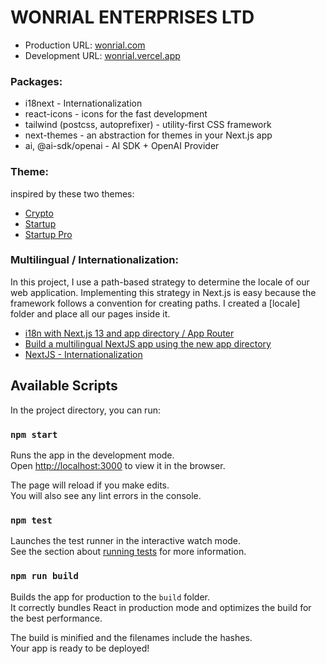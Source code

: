 # WONRIAL ENTERPRISES LTD

- Production URL: [wonrial.com](https://wonrial.com)
- Development URL: [wonrial.vercel.app](https://wonrial.vercel.app)

### Packages:

- i18next - Internationalization
- react-icons - icons for the fast development
- tailwind (postcss, autoprefixer) - utility-first CSS framework
- next-themes - an abstraction for themes in your Next.js app
- ai, @ai-sdk/openai - AI SDK + OpenAI Provider

### Theme:
inspired by these two themes:
- [Crypto](https://uideck.com/templates/crypto-tailwind/)
- [Startup](https://nextjstemplates.com/templates/startup)
- [Startup Pro](https://nextjstemplates.com/templates/saas-starter-startup)

### Multilingual / Internationalization:

In this project, I use a path-based strategy to determine the locale of our web application. Implementing this strategy in Next.js is easy because the framework follows a convention for creating paths. I created a [locale] folder and place all our pages inside it.
- [i18n with Next.js 13 and app directory / App Router](https://locize.com/blog/next-13-app-dir-i18n/)
- [Build a multilingual NextJS app using the new app directory](https://carlogino.com/blog/nextjs13-i18n)
- [NextJS - Internationalization](https://nextjs.org/docs/app/building-your-application/routing/internationalization)

## Available Scripts

In the project directory, you can run:

### `npm start`

Runs the app in the development mode.\
Open [http://localhost:3000](http://localhost:3000) to view it in the browser.

The page will reload if you make edits.\
You will also see any lint errors in the console.

### `npm test`

Launches the test runner in the interactive watch mode.\
See the section about [running tests](https://facebook.github.io/create-react-app/docs/running-tests) for more information.

### `npm run build`

Builds the app for production to the `build` folder.\
It correctly bundles React in production mode and optimizes the build for the best performance.

The build is minified and the filenames include the hashes.\
Your app is ready to be deployed!